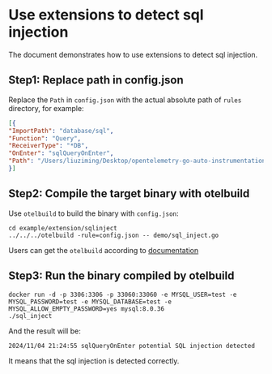 # Use extensions to detect sql injection

The document demonstrates how to use extensions to detect sql injection.

## Step1: Replace path in config.json
Replace the `Path` in `config.json` with the actual absolute path of `rules` directory, for example:
``` json
[{
"ImportPath": "database/sql",
"Function": "Query",
"ReceiverType": "*DB",
"OnEnter": "sqlQueryOnEnter",
"Path": "/Users/liuziming/Desktop/opentelemetry-go-auto-instrumentation/example/extension/sqlinject/rules"
}]
```

## Step2: Compile the target binary with otelbuild
Use `otelbuild` to build the binary with `config.json`:
```
cd example/extension/sqlinject
../../../otelbuild -rule=config.json -- demo/sql_inject.go
```
Users can get the `otelbuild` according to [documentation](../../../README.md)

## Step3: Run the binary compiled by otelbuild
```shell
docker run -d -p 3306:3306 -p 33060:33060 -e MYSQL_USER=test -e MYSQL_PASSWORD=test -e MYSQL_DATABASE=test -e MYSQL_ALLOW_EMPTY_PASSWORD=yes mysql:8.0.36
./sql_inject
```
And the result will be:
```shell
2024/11/04 21:24:55 sqlQueryOnEnter potential SQL injection detected
```
It means that the sql injection is detected correctly.
